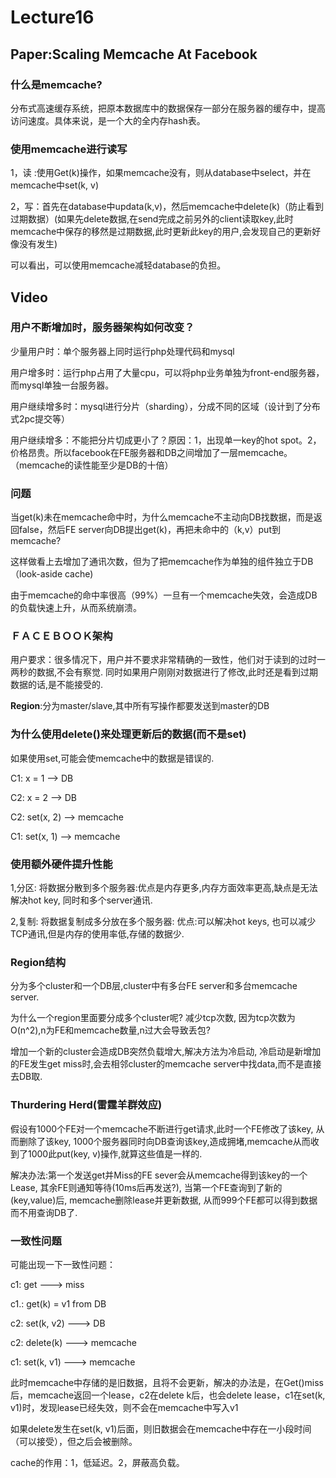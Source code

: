 # Lecture16

## Paper:Scaling Memcache At Facebook

### 什么是memcache?

分布式高速缓存系统，把原本数据库中的数据保存一部分在服务器的缓存中，提高访问速度。具体来说，是一个大的全内存hash表。

### 使用memcache进行读写

1，读 :使用Get(k)操作，如果memcache没有，则从database中select，并在memcache中set(k, v)

2，写：首先在database中updata(k,v)，然后memcache中delete(k)（防止看到过期数据）(如果先delete数据,在send完成之前另外的client读取key,此时memcache中保存的移然是过期数据,此时更新此key的用户,会发现自己的更新好像没有发生)

可以看出，可以使用memcache减轻database的负担。

## Video

### 用户不断增加时，服务器架构如何改变？

少量用户时：单个服务器上同时运行php处理代码和mysql

用户增多时：运行php占用了大量cpu，可以将php业务单独为front-end服务器，而mysql单独一台服务器。

用户继续增多时：mysql进行分片（sharding），分成不同的区域（设计到了分布式2pc提交等）

用户继续增多：不能把分片切成更小了？原因：1，出现单一key的hot spot。2，价格昂贵。所以facebook在FE服务器和DB之间增加了一层memcache。（memcache的读性能至少是DB的十倍）

### 问题

当get(k)未在memcache命中时，为什么memcache不主动向DB找数据，而是返回false，然后FE server向DB提出get(k)，再把未命中的（k,v）put到memcache? 

这样做看上去增加了通讯次数，但为了把memcache作为单独的组件独立于DB（look-aside cache)

由于memcache的命中率很高（99%）一旦有一个memcache失效，会造成DB的负载快速上升，从而系统崩溃。

### ＦＡＣＥＢＯＯＫ架构

用户要求：很多情况下，用户并不要求非常精确的一致性，他们对于读到的过时一两秒的数据,不会有察觉. 同时如果用户刚刚对数据进行了修改,此时还是看到过期数据的话,是不能接受的.

**Region**:分为master/slave,其中所有写操作都要发送到master的DB

### 为什么使用delete()来处理更新后的数据(而不是set)

如果使用set,可能会使memcache中的数据是错误的.

C1: x = 1  --> DB

C2: x = 2  --> DB

C2: set(x, 2)  --> memcache

C1: set(x, 1)  --> memcache

### 使用额外硬件提升性能

1,分区: 将数据分散到多个服务器:优点是内存更多,内存方面效率更高,缺点是无法解决hot key, 同时和多个server通讯.

2,复制: 将数据复制成多分放在多个服务器: 优点:可以解决hot keys, 也可以减少TCP通讯,但是内存的使用率低,存储的数据少.

### Region结构

分为多个cluster和一个DB层,cluster中有多台FE server和多台memcache server.

为什么一个region里面要分成多个cluster呢?  减少tcp次数, 因为tcp次数为O(n^2),n为FE和memcache数量,n过大会导致丢包?

增加一个新的cluster会造成DB突然负载增大,解决方法为冷启动, 冷启动是新增加的FE发生get miss时,会去相邻cluster的memcache server中找data,而不是直接去DB取.

### Thurdering Herd(雷霆羊群效应)

假设有1000个FE对一个memcache不断进行get请求,此时一个FE修改了该key, 从而删除了该key, 1000个服务器同时向DB查询该key,造成拥堵,memcache从而收到了1000此put(key, v)操作,就算这些值是一样的.

解决办法:第一个发送get并Miss的FE sever会从memcache得到该key的一个Lease, 其余FE则通知等待(10ms后再发送?), 当第一个FE查询到了新的(key,value)后, memcache删除lease并更新数据, 从而999个FE都可以得到数据而不用查询DB了.

### 一致性问题

可能出现一下一致性问题：

c1: get  ---> miss

c1.: get(k) = v1 from DB

c2: set(k, v2)  ---> DB

c2: delete(k) ---> memcache

c1: set(k, v1) ---> memcache

此时memcache中存储的是旧数据，且将不会更新，解决的办法是，在Get()miss后，memcache返回一个lease，c2在delete k后，也会delete lease，c1在set(k, v1)时，发现lease已经失效，则不会在memcache中写入v1

如果delete发生在set(k, v1)后面，则旧数据会在memcache中存在一小段时间（可以接受），但之后会被删除。

cache的作用：1，低延迟。2，屏蔽高负载。